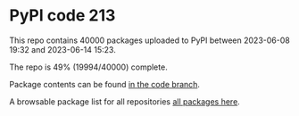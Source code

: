 # PyPI code 213

This repo contains 40000 packages uploaded to PyPI between 
2023-06-08 19:32 and 2023-06-14 15:23.

The repo is 49% (19994/40000) complete.

Package contents can be found [in the code branch](https://github.com/pypi-data/pypi-mirror-213/tree/code/packages).

A browsable package list for all repositories [all packages here](https://pypi-data.github.io/website/repositories/pypi-mirror-213).


